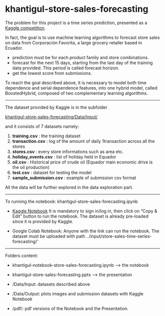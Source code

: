 # khantigul-store-sales-forecasting


The problem for this project is a time series prediction, presented as a [Kaggle competition](https://www.kaggle.com/competitions/store-sales-time-series-forecasting).

In fact, the goal is to use machine learning algorithms to forecast store sales on data from Corporación Favorita, a large grocery retailer based in Ecuador. 

- prediction must be for each product family and store combinations.
- forecast for the next 15 days, starting from the last day of the training data provided. This period is called forecast horizon.
- get the lowest score from submissions.

To reach the goal described above, it is necessary to model both time dependence and serial dependence features, into one hybrid model, called BoostedHybrid, composed of two complementary learning algorithms.

----------
The dataset provided by Kaggle is in the subfolder 

[khantigul-store-sales-forecasting/Data/Input/](https://github.com/pasitkhantigul/khantigul-store-sales-forecasting/tree/main/Data/Input)




and it consists of 7 datasets namely:

1. **training.csv** : the training dataset
2. **transaction.csv** : log of the amount of daily 1transaction across all the stores
3. **stores.csv** : every store informations such as area etc.
4. **holiday_events.csv** : list of holiday held in Equador
5. **oil.csv** : Historical price of crude oil (Equador main economic drive is the oil production)
6. **test.csv** : dataset for testing the model
7. **sample_submission.csv** : example of submission csv format

All the data will be further explored in the data exploration part.

-----------
To running the notebook: khantigul-store-sales-forecasting.ipynb

- [Kaggle Notebook](https://www.kaggle.com/code/pasitkhantigul/data-mining-project-work-time-series-forecasting)
It is mandatory to sign in/log in, then click on “Copy & Edit” button to run the notebook.
The dataset is already pre-loaded since it is provided by Kaggle.

- Google Colab Notebook: Anyone with the link can run the notebook. The dataset must be uploaded with path ../input/store-sales-time-series-forecasting/’

----------
Folders content:
- khantigul-notebook-store-sales-forecasting.ipynb --> the notebook
- khantigul-store-sales-forecasting.pptx --> the presentation

- /Data/Input: datasets described above
- /Data/Output: plots images and submission datasets with Kaggle Notebook
- /pdf/: pdf versions of the Notebook and the Presentation.

